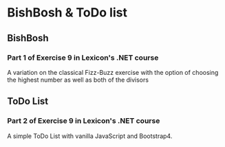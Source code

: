 # BishBosh & ToDo list

## BishBosh

### Part 1 of Exercise 9 in Lexicon's .NET course

A variation on the classical Fizz-Buzz exercise with the option of choosing the highest number as well as both of the divisors

## ToDo List

### Part 2 of Exercise 9 in Lexicon's .NET course

A simple ToDo List with vanilla JavaScript and Bootstrap4.
